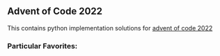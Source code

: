 ## Advent of Code 2022

This contains python implementation solutions for [advent of code 2022](https://adventofcode.com/2022)

### Particular Favorites:

